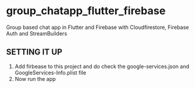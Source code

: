 # group_chatapp_flutter_firebase
Group based chat app in Flutter and Firebase with Cloudfirestore, Firebase Auth and StreamBuilders
 
 ## SETTING IT UP
 1. Add firbease to this project and do check the google-services.json and GoogleServices-Info.plist file
 2. Now run the app 

